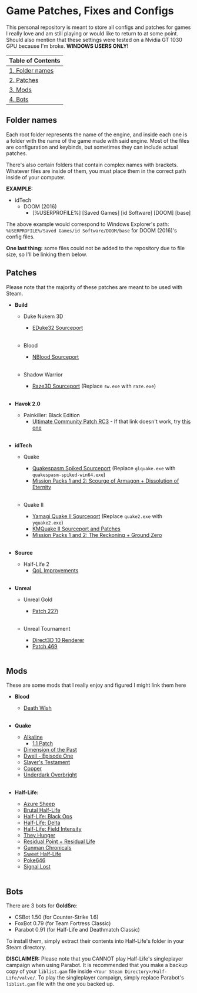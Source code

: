 # Game Patches, Fixes and Configs
This personal repository is meant to store all configs and patches for games I really love and am still playing or would like to return to at some point. Should also mention that these settings were tested on a Nvidia GT 1030 GPU because I'm broke. **WINDOWS USERS ONLY!**

| Table of Contents 							|
|-----------------------------------------------|
| [1. Folder names](#folder-names) 				|
| [2. Patches](#patches) 						|
| [3. Mods](#mods) 								|
| [4. Bots](#bots) 								|

## Folder names
Each root folder represents the name of the engine, and inside each one is a folder with the name of the game made with said engine. Most of the files are configuration and keybinds, but sometimes they can include actual patches.

There's also certain folders that contain complex names with brackets. Whatever files are inside of them, you must place them in the correct path inside of your computer.

**EXAMPLE:**
* idTech
	* DOOM (2016)
		* [%USERPROFILE%] [Saved Games] [id Software] [DOOM] [base]

The above example would correspond to Windows Explorer's path: `%USERPROFILE%/Saved Games/id Software/DOOM/base` for DOOM (2016)'s config files.

**One last thing:** some files could not be added to the repository due to file size, so I'll be linking them below.

## Patches
Please note that the majority of these patches are meant to be used with Steam.
* **Build**
	* Duke Nukem 3D
		* [EDuke32 Sourceport](https://www.eduke32.com/)
	<br/><br/>

	* Blood
		* [NBlood Sourceport](https://github.com/nukeykt/NBlood/)
	<br/><br/>

	* Shadow Warrior
		* [Raze3D Sourceport](https://github.com/coelckers/Raze) (Replace `sw.exe` with `raze.exe`)
	<br/><br/>

* **Havok 2.0**
	* Painkiller: Black Edition
		* [Ultimate Community Patch RC3](https://drive.google.com/drive/u/0/folders/1cGoS4fiQLHw3v-EVVFcIoEDOb27SQgu6) - If that link doesn't work, try [this one](https://steamcommunity.com/sharedfiles/filedetails/?id=1789104850)
	<br/><br/>

* **idTech**
	* Quake
		* [Quakespasm Spiked Sourceport](https://triptohell.info/moodles/qss/) (Replace `glquake.exe` with `quakespasm-spiked-win64.exe`)
		* [Mission Packs 1 and 2: Scourge of Armagon + Dissolution of Eternity](https://drive.google.com/drive/u/0/folders/1REJwcdmbCA2CsaiFaBe4syKKPF9Lx8ji)
		<br/><br/>

	* Quake II
		* [Yamagi Quake II Sourceport](https://www.yamagi.org/quake2/) (Replace `quake2.exe` with `yquake2.exe`)
		* [KMQuake II Sourceport and Patches](http://www.markshan.com/knightmare/)
		* [Mission Packs 1 and 2: The Reckoning + Ground Zero](https://drive.google.com/drive/u/0/folders/12rMNDkdzS7j3xO1osFP4Nl80-PjFvYzW)
		<br/><br/>

* **Source**
	* Half-Life 2
		* [QoL Improvements](https://drive.google.com/drive/u/0/folders/1QIhGnVIUntIBv5rkHvFDgDTcuYnwyowK)
	<br/><br/>

* **Unreal**
	* Unreal Gold
		* [Patch 227i](https://www.oldunreal.com/downloads/unreal/oldunreal-patches/)
	<br/><br/>

	* Unreal Tournament
		* [Direct3D 10 Renderer](http://kentie.net/article/d3d10drv/)
		* [Patch 469](https://www.oldunreal.com/downloads/unrealtournament/oldunreal-patches-for-unrealtournament-version-469/)
	<br/><br/>

## Mods
These are some mods that I really enjoy and figured I might link them here

* **Blood**
	* [Death Wish](https://www.moddb.com/mods/death-wish-for-blood)
	<br/><br/>

* **Quake**
	* [Alkaline](https://www.quaddicted.com/reviews/alkaline.html)
		* [1.1 Patch](https://www.quaddicted.com/reviews/alkaline1.1.html)
	* [Dimension of the Past](https://www.quaddicted.com/reviews/dopa.html)
	* [Dwell - Episode One](https://www.quaddicted.com/forum/viewtopic.php?id=781)
	* [Slayer's Testament](https://www.moddb.com/mods/slayers-testament)
	* [Copper](http://lunaran.com/copper/)
	* [Underdark Overbright](https://www.quaddicted.com/reviews/udob_v1_1.html)
	<br/><br/>

* **Half-Life:**
	* [Azure Sheep](https://www.moddb.com/mods/azure-sheep)
	* [Brutal Half-Life](https://www.moddb.com/mods/brutal-half-life)
	* [Half-Life: Black Ops](https://www.moddb.com/mods/black-ops)
	* [Half-Life: Delta](https://www.moddb.com/mods/half-life-delta)
	* [Half-Life: Field Intensity](https://www.moddb.com/mods/field-intensity)
	* [They Hunger](https://www.moddb.com/mods/they-hunger)
	* [Residual Point + Residual Life](https://www.runthinkshootlive.com/posts/residual-life/)
	* [Gunman Chronicals](https://www.moddb.com/games/gunman-chronicles)
	* [Sweet Half-Life](https://www.moddb.com/mods/sweet-half-life)
	* [Poke646](https://www.moddb.com/mods/poke646-anniversary-edition)
	* [Signal Lost](https://www.moddb.com/mods/signal-lost)
	<br/><br/>

## Bots
There are 3 bots for **GoldSrc**:
* CSBot 1.50 (for Counter-Strike 1.6)
* FoxBot 0.79 (for Team Fortress Classic)
* Parabot 0.91 (for Half-Life and Deathmatch Classic)

To install them, simply extract their contents into Half-Life's folder in your Steam directory.

**DISCLAIMER:** Please note that you CANNOT play Half-Life's singleplayer campaign when using Parabot. It is recommended that you make a backup copy of your `liblist.gam` file inside `<Your Steam Directory>/Half-Life/valve/`. To play the singleplayer campaign, simply replace Parabot's `liblist.gam` file with the one you backed up.